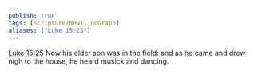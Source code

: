 ```yaml
---
publish: true
tags: [Scripture/NewT, noGraph]
aliases: ["Luke 15:25"]
---
```

[Luke 15:25](https://churchofjesuschrist.org/study/scriptures/nt/luke/15?lang=eng&id=p25#p25) Now his elder son was in the field: and as he came and drew nigh to the house, he heard musick and dancing.
